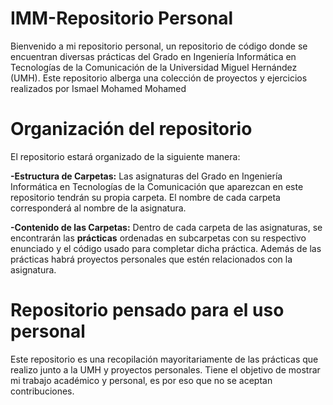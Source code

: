# IMM-Repositorio Personal
Bienvenido a mi repositorio personal, un repositorio de código donde se encuentran diversas prácticas del Grado en Ingeniería Informática en Tecnologías de la Comunicación de la Universidad Miguel Hernández (UMH). Este repositorio alberga una colección de proyectos y ejercicios realizados por Ismael Mohamed Mohamed

# Organización del repositorio

El repositorio estará organizado de la siguiente manera:

**-Estructura de Carpetas:**
 Las asignaturas del Grado en Ingeniería Informática en Tecnologías de la Comunicación que aparezcan en este repositorio tendrán su propia carpeta. El nombre de cada carpeta corresponderá al nombre de la asignatura.

**-Contenido de las Carpetas:** 
 Dentro de cada carpeta de las asignaturas, se encontrarán las **prácticas** ordenadas en subcarpetas con su respectivo enunciado y el código usado para completar dicha práctica. Además de las prácticas habrá proyectos personales que estén relacionados con la asignatura.

# Repositorio pensado para el uso personal
Este repositorio es una recopilación mayoritariamente de las prácticas que realizo junto a la UMH y proyectos personales. Tiene el objetivo de mostrar mi trabajo académico y personal, es por eso que no se aceptan contribuciones.
